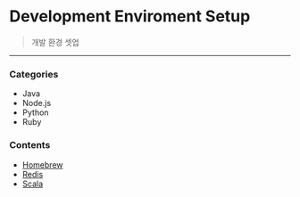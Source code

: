 # Development Enviroment Setup
> 개발 환경 셋업

---
### Categories
* Java
* Node.js
* Python
* Ruby

### Contents
- [Homebrew](contents/Homebrew/Homebrew.md)
- [Redis](contents/Redis/Redis.md)
- [Scala](contents/Scala/Scala.md)